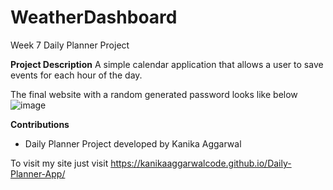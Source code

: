 # WeatherDashboard
Week 7 Daily Planner Project

**Project Description**
A simple calendar application that allows a user to save events for each hour of the day.

The final website with a random generated password looks like below
![image](https://github.com/KanikaAggarwalCode/Daily-Planner-App/assets/151467793/7b5b4645-918b-4428-ba6b-47a3abb297ad)




**Contributions**
- Daily Planner Project developed by Kanika Aggarwal

To visit my site just visit
https://kanikaaggarwalcode.github.io/Daily-Planner-App/
